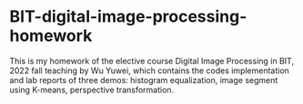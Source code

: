 # BIT-digital-image-processing-homework

This is my homework of the elective course Digital Image Processing in BIT, 2022 fall teaching by Wu Yuwei, which contains the codes implementation and lab reports of three demos: histogram equalization, image segment using K-means, perspective transformation.
